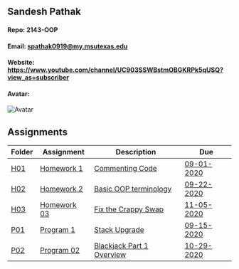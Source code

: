 ## Sandesh Pathak
#### Repo: 2143-OOP
#### Email: spathak0919@my.msutexas.edu
#### Website: https://www.youtube.com/channel/UC903SSWBstmOBGKRPk5qUSQ?view_as=subscriber
#### Avatar:
![Avatar](https://cs.msutexas.edu/~griffin/zcloud/zcloud-files/einstein_avatar.png)


## Assignments
| Folder | Assignment | Description | Due|
 | ------------|------------|------------|------------|
 | [H01](https://github.com/spathak0919/Assignments/tree/master/H01) | [ Homework 1 ](https://github.com/spathak0919/Assignments/tree/master/H01) | [ Commenting Code](https://github.com/spathak0919/Assignments/tree/master/H01) | [09-01-2020 ](https://github.com/spathak0919/Assignments/tree/master/H01)
 | [H02](https://github.com/spathak0919/Assignments/tree/master/H02) | [ Homework 2 ](https://github.com/spathak0919/Assignments/tree/master/H02) | [ Basic OOP terminology](https://github.com/rugbyprof/2143-Object-Oriented-Programming/tree/master/Assignments/04-H02) | [09-22-2020 ](https://github.com/spathak0919/Assignments/tree/master/H02) |
 | [H03](https://github.com/spathak0919/Assignments/tree/master/H03) | [ Homework 03 ](https://github.com/spathak0919/Assignments/tree/master/H03) | [ Fix the Crappy Swap](https://github.com/spathak0919/Assignments/tree/master/H03) | [11-05-2020 ](https://github.com/spathak0919/Assignments/tree/master/H03) |
 | [P01](https://github.com/spathak0919/Assignments/tree/master/P01) | [ Program 1 ](https://github.com/spathak0919/Assignments/tree/master/P01) | [ Stack Upgrade](https://github.com/spathak0919/Assignments/tree/master/P01) | [09-15-2020 ](https://github.com/spathak0919/Assignments/tree/master/P01) |
| [P02](https://github.com/spathak0919/Assignments/tree/master/P02) | [ Program 02 ](https://github.com/spathak0919/Assignments/tree/master/P02) | [ Blackjack Part 1 Overview](https://github.com/spathak0919/Assignments/tree/master/P02) | [10-29-2020 ](https://github.com/spathak0919/Assignments/tree/master/P02) |
